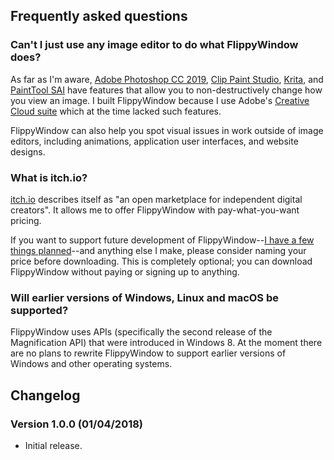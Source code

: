 ## Frequently asked questions

### Can't I just use any image editor to do what FlippyWindow does?

As far as I'm aware, [Adobe Photoshop CC 2019][1], [Clip Paint
Studio][2], [Krita][3], and [PaintTool SAI][4] have features that allow
you to non-destructively change how you view an image. I built
FlippyWindow because I use Adobe's [Creative Cloud suite][4] which at
the time lacked such features. 

[1]: <https://www.adobe.com/products/photoshop.html>
[2]: <http://www.clipstudio.net/>
[3]: <https://krita.org/>
[4]: <https://www.systemax.jp/en/sai/>
[5]: <https://www.adobe.com/creativecloud.html>

FlippyWindow can also help you spot visual issues in work outside of
image editors, including animations, application user interfaces, and
website designs.

### What is itch.io?

[itch.io][6] describes itself as "an open marketplace for independent
digital creators". It allows me to offer FlippyWindow with
pay-what-you-want pricing.

If you want to support future development of FlippyWindow--[I have a few
things planned][7]--and anything else I make, please consider naming
your price before downloading. This is completely optional; you can
download FlippyWindow without paying or signing up to anything.

[6]: <https://itch.io/>
[7]: <https://github.com/damiendart/flippywindow/blob/master/TODO>

### Will earlier versions of Windows, Linux and macOS be supported?

FlippyWindow uses APIs (specifically the second release of the
Magnification API) that were introduced in Windows 8. At the moment
there are no plans to rewrite FlippyWindow to support earlier versions
of Windows and other operating systems.


## Changelog

### Version 1.0.0 (01/04/2018)

  - Initial release.
